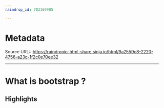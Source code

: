 ```yaml
---
raindrop_id: 703169905

---
```


# Metadata
Source URL:: https://raindropio-html-share.sinja.io/html/9a2559c8-2220-4756-a23c-1f2c0e70ee32


---
# What is bootstrap ?



## Highlights
